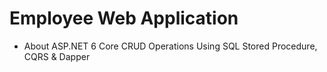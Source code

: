 # Employee Web Application
- About ASP.NET 6 Core CRUD Operations Using SQL Stored Procedure, CQRS & Dapper
